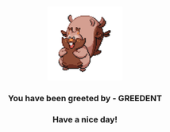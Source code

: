 <p align="center">
            <img src="https://raw.githubusercontent.com/PokeAPI/sprites/master/sprites/pokemon/820.png" width="150" height="150">
          </p>
          <h3 align="center">You have been greeted by - <b>GREEDENT</b></h3>
          <h3 align="center">Have a nice day!</h3>
